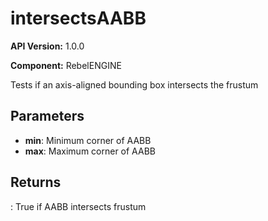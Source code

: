 # intersectsAABB

**API Version:** 1.0.0

**Component:** RebelENGINE

Tests if an axis-aligned bounding box intersects the frustum

## Parameters

- **min**: Minimum corner of AABB
- **max**: Maximum corner of AABB

## Returns

: True if AABB intersects frustum

